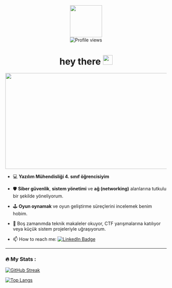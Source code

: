 <div id="header" align="center">
  <img src="https://media.giphy.com/media/M9gbBd9nbDrOTu1Mqx/giphy.gif" width="100"/>
  
  <div>
    <img src="https://komarev.com/ghpvc/?username=AlperTimucinAkyol&style=flat-square&color=blue" alt="Profile views"/>
  </div>
  
  <h1>
    hey there
    <img src="https://media.giphy.com/media/hvRJCLFzcasrR4ia7z/giphy.gif" width="30px"/>
  </h1>
</div>

<div align="center">
  <img src="https://media.giphy.com/media/dWesBcTLavkZuG35MI/giphy.gif" width="600" height="300"/>
</div>

- :computer: **Yazılım Mühendisliği 4. sınıf öğrencisiyim** 
- :shield: **Siber güvenlik**, **sistem yönetimi** ve **ağ (networking)** alanlarına tutkulu bir şekilde yöneliyorum.  
- :joystick: **Oyun oynamak** ve oyun geliştirme süreçlerini incelemek benim hobim.  
- :book: Boş zamanımda teknik makaleler okuyor, CTF yarışmalarına katılıyor veya küçük sistem projeleriyle uğraşıyorum.

- :mailbox: How to reach me:
[![LinkedIn Badge](https://img.shields.io/badge/-Alper_Timucin_Akyol-blue?style=flat&logo=linkedin&logoColor=white)](https://www.linkedin.com/in/alpertimucinakyol/)

---

### :fire: My Stats :

[![GitHub Streak](https://streak-stats.demolab.com?user=AlperTimucinAkyol&theme=dark&background=000000)](https://git.io/streak-stats)

[![Top Langs](https://github-readme-stats.vercel.app/api/top-langs/?username=AlperTimucinAkyol&layout=compact)](https://github.com/anuraghazra/github-readme-stats)
